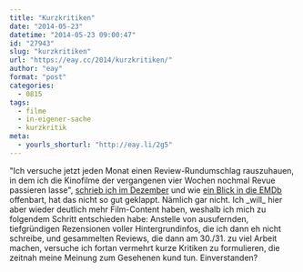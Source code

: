 ```yaml
---
title: "Kurzkritiken"
date: "2014-05-23"
datetime: "2014-05-23 09:00:47"
id: "27943"
slug: "kurzkritiken"
url: "https://eay.cc/2014/kurzkritiken/"
author: "eay"
format: "post"
categories:
  - 0815
tags:
  - filme
  - in-eigener-sache
  - kurzkritik
meta:
  - yourls_shorturl: "http://eay.li/2g5"
---
```


"Ich versuche jetzt jeden Monat einen Review-Rundumschlag rauszuhauen, in dem ich die Kinofilme der vergangenen vier Wochen nochmal Revue passieren lasse", [schrieb ich im Dezember](//eay.cc/2013/review-rundumschlag-dezember-2013/) und wie [ein Blick in die EMDb](http://eay.cc/emdb/) offenbart, hat das nicht so gut geklappt. Nämlich gar nicht. Ich \_will\_ hier aber wieder deutlich mehr Film-Content haben, weshalb ich mich zu folgendem Schritt entschieden habe: Anstelle von ausufernden, tiefgründigen Rezensionen voller Hintergrundinfos, die ich dann eh nicht schreibe, und gesammelten Reviews, die dann am 30./31. zu viel Arbeit machen, versuche ich fortan vermehrt kurze Kritiken zu formulieren, die zeitnah meine Meinung zum Gesehenen kund tun. Einverstanden?
